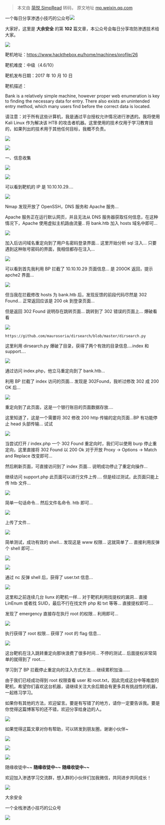 > 本文由 [简悦 SimpRead](http://ksria.com/simpread/) 转码， 原文地址 [mp.weixin.qq.com](https://mp.weixin.qq.com/s/t89BxUq1LOimhKZqjJ7DZw)

一个每日分享渗透小技巧的公众号![](https://mmbiz.qpic.cn/mmbiz_png/O7dWXt4o5KPTQKiaXksbZia7PmHLPX2vnCWsznInTj3b9TFYtTDIYG6lDGJZYYSv72NsVWF24Kjlo4MT29tEOQSg/640?wx_fmt=png)

  

  

大家好，这里是 **大余安全** 的第 **102** 篇文章，本公众号会每日分享攻防渗透技术给大家。

![](https://mmbiz.qpic.cn/mmbiz_png/Zo04aoPGhhftaGG0yuEeaxw97HRiaFa8WJW7libBkFeicrPny8KnvKmeezoNnqicGdpWHkOm3eGAIXwGohqRuZ6S6Q/640?wx_fmt=png)

靶机地址：https://www.hackthebox.eu/home/machines/profile/26

靶机难度：中级（4.6/10）

靶机发布日期：2017 年 10 月 10 日

靶机描述：

Bank is a relatively simple machine, however proper web enumeration is key to finding the necessary data for entry. There also exists an unintended entry method, which many users find before the correct data is located.

请注意：对于所有这些计算机，我是通过平台授权允许情况进行渗透的。我将使用 Kali Linux 作为解决该 HTB 的攻击者机器。这里使用的技术仅用于学习教育目的，如果列出的技术用于其他任何目标，我概不负责。

![](https://mmbiz.qpic.cn/mmbiz_png/py7L4cx8wYvBYkElUsqDz94g2u3uiaKibfK2IkLjMkEBKezINP2n0PyX4GwcXC1vl0K8KWnITP6HhjIuhyUBIXbA/640?wx_fmt=png)

![](https://mmbiz.qpic.cn/mmbiz_png/XrBsia6eKtTFtr4vwm8FVt5frF8ojc6Xtp0ChSOwic1tRYkxthCoB1v1SekZZzcuvLGhDnRCDt8IVxpHV9flfc9A/640?wx_fmt=png)

一、信息收集

![](https://mmbiz.qpic.cn/sz_mmbiz_png/PXWEicxy2xC9I5LF9rFMqYCphbH3cCW3vuSv6ic9WhOhzpoJibNkQLKy2DAWiazzOcIg1RLfgZiauLaLG8ucgHOJGdw/640?wx_fmt=png)

![](https://mmbiz.qpic.cn/mmbiz_png/O7dWXt4o5KN89iaUzP6kkQGeveb9q0mM9HeuxUQxAn8dGbymPNf8oW13XffTxp0CjQhNxibrpvvLq5RskrNrVeIA/640?wx_fmt=png)  

可以看到靶机的 IP 是 10.10.10.29....

![](https://mmbiz.qpic.cn/mmbiz_png/O7dWXt4o5KN89iaUzP6kkQGeveb9q0mM9yN2iborbiaI8uiaM1lLdOYcibzsvW7ibAZX7RGddrHzGdz0LpvhuIQS1w1A/640?wx_fmt=png)

Nmap 发现开放了 OpenSSH，DNS 服务和 Apache 服务...

Apache 服务正在运行默认网页，并且无法从 DNS 服务器获取任何信息，在这种情况下，Apache 使用虚拟主机路由流量.. 将 bank.htb 加入 hosts 域名中即可...

![](https://mmbiz.qpic.cn/mmbiz_png/O7dWXt4o5KN89iaUzP6kkQGeveb9q0mM9ibeibLl09ZYjXCH6ia26RP9VWwbjiaaA1chicOU5XwhVW4Oxpf8q732eO2Q/640?wx_fmt=png)

加入后访问域名重定向到了用户名密码登录界面... 这里开始分析 sql 注入... 只要遇到这种账号密码的界面，我相信都存在注入...

![](https://mmbiz.qpic.cn/mmbiz_png/O7dWXt4o5KN89iaUzP6kkQGeveb9q0mM9w9lhW5UbaUWWdSkldVOEVlGl1ZE5taPp6d9gJZibQlH3ZD2gBL30g7A/640?wx_fmt=png)

可以看到首先我利用 BP 拦截了 10.10.10.29 页面信息... 是 200OK 返回，提示 apche2 界面...

![](https://mmbiz.qpic.cn/mmbiz_png/O7dWXt4o5KN89iaUzP6kkQGeveb9q0mM9wfQYu1IRU02Y47wSnFibM9fYBELWa3ibrDnFxYkFbnyeNUbwicd84Txzw/640?wx_fmt=png)

但当我在拦截修改 hosts 为 bank.htb 后，发现反馈的前段代码尽然是 302 Found... 正常返回应该是 200 ok 到登录页面...

但是返回 302 Found 说明存在跳转页面... 跳转到了 302 错误的页面上... 爆破看看

![](https://mmbiz.qpic.cn/mmbiz_png/O7dWXt4o5KN89iaUzP6kkQGeveb9q0mM9xgEavdsiaxAQu4ZTNkPb7BA6NtfibRENuiaz8gMch9L8csXpjkNtSxWGw/640?wx_fmt=png)

```
https://github.com/maurosoria/dirsearch/blob/master/dirsearch.py
```

这里利用 dirsearch.py 爆破了目录，获得了两个有效的目录信息....index 和 support....

![](https://mmbiz.qpic.cn/mmbiz_png/O7dWXt4o5KN89iaUzP6kkQGeveb9q0mM9EdLvOF2fW7N5m5dG18JIOAIXtq8bmNicS7yFw7TFksaokAyLJwMVCZg/640?wx_fmt=png)

通过访问 index.php，他立马重定向到了 bank.htb...

利用 BP 拦截了 index 访问的页面... 发现是 302Found，我听过修改 302 成 200 OK 后...

![](https://mmbiz.qpic.cn/mmbiz_png/O7dWXt4o5KN89iaUzP6kkQGeveb9q0mM9zZBVaOqTaGIMTOKtPYwicZydS33A3KP3M7sWiald7JMjDUVgCEUuwtWQ/640?wx_fmt=png)

重定向到了此页面，这是一个银行账目的页面数据存放....

这里知道了，这是一个需要将 302 修改 200 http 传输的定向页面...BP 有功能停止 head 头部传输... 试试

![](https://mmbiz.qpic.cn/mmbiz_png/O7dWXt4o5KN89iaUzP6kkQGeveb9q0mM9a3zdYBX8Wbam7icWAAqW19qcYGIvPhnABAAARUiafb4a24iakPs45m9Zw/640?wx_fmt=png)

当尝试打开 / index.php 一个 302 Found 重定向时，我们可以使用 burp 停止重定向，这里直接将 302 Found 以 200 Ok 对于开放 Proxy -> Options -> Match and Replace 改变即可...

然后刷新页面，可直接访问到了 index 页面... 说明成功停止了重定向操作...

继续访问 support.php 此页面可以进行文件上传.... 但是经过测试，此页面只能上传 htb 文件...

![](https://mmbiz.qpic.cn/mmbiz_png/O7dWXt4o5KN89iaUzP6kkQGeveb9q0mM9FAb64nguSvoRCdQlicibEmLicBCelcVQqTiaCWhcWL51qbsGKJic5KoYhqg/640?wx_fmt=png)

简单一句话命令... 然后文件名命令. htb 即可...

![](https://mmbiz.qpic.cn/mmbiz_png/O7dWXt4o5KN89iaUzP6kkQGeveb9q0mM9fS58cmR7I9XEZyyIichqcLcSp5P2BEiccTcVibZWcDfmwNndsGUDUicryA/640?wx_fmt=png)

上传了文件...

![](https://mmbiz.qpic.cn/mmbiz_png/O7dWXt4o5KN89iaUzP6kkQGeveb9q0mM9icSeN0FGA1MWar9wQ2M0CPfRAZv2nB61Pk168P6mcIlUGXqAJhDZuQA/640?wx_fmt=png)

简单测试，成功有效的 shell... 发现这是 www 权限... 这就简单了... 直接利用反弹个 shell 即可...

![](https://mmbiz.qpic.cn/mmbiz_png/O7dWXt4o5KN89iaUzP6kkQGeveb9q0mM9pEEl8bDevgoIRibDUNU4phQiacJytqq8WFsAVZyGaWYSic7X604q6796w/640?wx_fmt=png)

![](https://mmbiz.qpic.cn/mmbiz_png/O7dWXt4o5KN89iaUzP6kkQGeveb9q0mM9LECXUg5FV7xGf6wEiaGLVGnyfxMYlqFGoiavP226kRMFDEpaWXuMj9Ng/640?wx_fmt=png)

通过 nc 反弹 shell 后，获得了 user.txt 信息...

![](https://mmbiz.qpic.cn/mmbiz_png/O7dWXt4o5KN89iaUzP6kkQGeveb9q0mM9qIonLN1NeD061IrsrwWHyXP30nNfIFcb8HHQxVd8XPRWtiarApyqLcg/640?wx_fmt=png)

这里和之前连续几台 liunx 的靶机一样... 对于靶机利用找提权的漏洞... 直接 LinEnum 或者找 SUID，最后不行在找文件 php 和 txt 等等... 直接提权即可....

发现了 emergency 直接存在执行 root 的权限... 利用即可...

![](https://mmbiz.qpic.cn/mmbiz_png/O7dWXt4o5KN89iaUzP6kkQGeveb9q0mM9icibWbv5C1kTjqo4aIOQ7pgCX0oDJzBPZ5lRSa4b3tBIiayA0j9ZUXqHQ/640?wx_fmt=png)

执行获得了 root 权限... 获得了 root 的 flag 信息...

![](https://mmbiz.qpic.cn/mmbiz_png/Zo04aoPGhhftaGG0yuEeaxw97HRiaFa8WJW7libBkFeicrPny8KnvKmeezoNnqicGdpWHkOm3eGAIXwGohqRuZ6S6Q/640?wx_fmt=png)

这台靶机在注入跳转重定向那块浪费了很多时间... 不停的测试... 后面提权非常简单的就得到了 root....

学习到了 BP 拦截停止重定向的注入方式方法.... 继续累积加油......

由于我们已经成功得到 root 权限查看 user 和 root.txt，因此完成这台中等难度的靶机，希望你们喜欢这台机器，请继续关注大余后期会有更多具有挑战性的机器，一起练习学习。

如果你有其他的方法，欢迎留言。要是有写错了的地方，请你一定要告诉我。要是你觉得这篇博客写的还不错，欢迎分享给身边的人。

![](https://mmbiz.qpic.cn/mmbiz_png/py7L4cx8wYvBYkElUsqDz94g2u3uiaKibfK2IkLjMkEBKezINP2n0PyX4GwcXC1vl0K8KWnITP6HhjIuhyUBIXbA/640?wx_fmt=png)

如果觉得这篇文章对你有帮助，可以转发到朋友圈，谢谢小伙伴~

![](https://mmbiz.qpic.cn/mmbiz_png/c5xrRn4430AnqkfAJc38Vpnc5XiaADLTjiciciaibYU4EHw3Nuh7YMtuB0hz3sb8Em9iatt5skAsibuuysPLdLY5LtWOw/640?wx_fmt=png)

![](https://mmbiz.qpic.cn/mmbiz_png/p3lIbvldZiabdI5iaCb3icRhtygUuo2sp6Hcdq0ANlpy5W3gL628uq032jsoVnGnl6HdGrgDXjfazFtkp6IInibDdQ/640?wx_fmt=png)

![](https://mmbiz.qpic.cn/mmbiz_png/O7dWXt4o5KPqjaFWwyrrhiciahSpOibxqKvSIFX0iaPcG00CjYIwQDwIDeIicmFMlOVNyhWYVSE8pJK566UK3YOUNWQ/640?wx_fmt=png)

随缘收徒中~~ **随缘收徒中~~** **随缘收徒中~~**

欢迎加入渗透学习交流群，想入群的小伙伴们加我微信，共同进步共同成长！

![](https://mmbiz.qpic.cn/mmbiz_png/ndicuTO22p6ibN1yF91ZicoggaJJZX3vQ77Vhx81O5GRyfuQoBRjpaUyLOErsSo8PwNYlT1XzZ6fbwQuXBRKf4j3Q/640?wx_fmt=png)  

大余安全

一个全栈渗透小技巧的公众号

![](https://mmbiz.qpic.cn/mmbiz_png/O7dWXt4o5KPTQKiaXksbZia7PmHLPX2vnCSsnsc7MHh257oYRic1MOT8qibABNUEnTq9DUL7QBwnS52EheJf4m8iaTQ/640?wx_fmt=png)